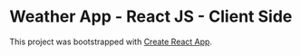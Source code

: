# Weather App - React JS - Client Side

This project was bootstrapped with [Create React App](https://github.com/facebook/create-react-app).


